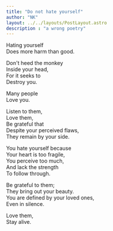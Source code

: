 ```yaml
---
title: "Do not hate yourself"
author: "NK"
layout: ../../layouts/PostLayout.astro
description : "a wrong poetry"
---
```


Hating yourself  
Does more harm than good.  

Don't heed the monkey  
Inside your head,  
For it seeks to  
Destroy you.  

Many people  
Love you.  

Listen to them,  
Love them,  
Be grateful that  
Despite your perceived flaws,  
They remain by your side.  

You hate yourself because  
Your heart is too fragile,  
You perceive too much,  
And lack the strength  
To follow through.  

Be grateful to them;  
They bring out your beauty.  
You are defined by your loved ones,  
Even in silence.  

Love them,  
Stay alive.  

